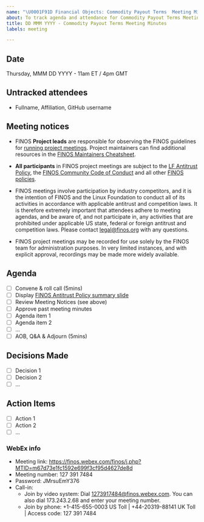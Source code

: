 ```yaml
---
name: "\U0001F91D Financial Objects: Commodity Payout Terms  Meeting Minutes"
about: To track agenda and attendance for Commodity Payout Terms Meetings
title: DD MMM YYYY - Commodity Payout Terms Meeting Minutes
labels: meeting

---
```


## Date
Thursday, MMM DD YYYY - 11am ET / 4pm GMT

## Untracked attendees
- Fullname, Affiliation, GitHub username

## Meeting notices
- FINOS **Project leads** are responsible for observing the FINOS guidelines for [running project meetings](https://github.com/finos/community/blob/master/governance/Meeting-Procedures.md#run-the-meeting). Project maintainers can find additional resources in the [FINOS Maintainers Cheatsheet](https://odp.finos.org/docs/finos-maintainers-cheatsheet/).

- **All participants** in FINOS project meetings are subject to the [LF Antitrust Policy](https://www.linuxfoundation.org/antitrust-policy/), the [FINOS Community Code of Conduct](https://github.com/finos/community/blob/master/governance/Code-of-Conduct.md) and all other [FINOS policies](https://github.com/finos/community/tree/master/governance#policies). 

- FINOS meetings involve participation by industry competitors, and it is the intention of FINOS and the Linux Foundation to conduct all of its activities in accordance with applicable antitrust and competition laws. It is therefore extremely important that attendees adhere to meeting agendas, and be aware of, and not participate in, any activities that are prohibited under applicable US state, federal or foreign antitrust and competition laws. Please contact legal@finos.org with any questions.

- FINOS project meetings may be recorded for use solely by the FINOS team for administration purposes. In very limited instances, and with explicit approval, recordings may be made more widely available.

## Agenda
- [ ] Convene & roll call (5mins)
- [ ] Display [FINOS Antitrust Policy summary slide](https://github.com/finos/community/blob/master/governance/Compliance-Slides/Antitrust-Compliance-Slide.pdf) 
- [ ] Review Meeting Notices (see above)
- [ ] Approve past meeting minutes
- [ ] Agenda item 1
- [ ] Agenda item 2
- [ ] ...
- [ ] AOB, Q&A & Adjourn (5mins)

## Decisions Made
- [ ] Decision 1
- [ ] Decision 2
- [ ] ...

## Action Items
- [ ] Action 1
- [ ] Action 2
- [ ] ...

### WebEx info
- Meeting link: https://finos.webex.com/finos/j.php?MTID=m67d73e1fc1592e699f3cf95d4627de8d
- Meeting number: 127 391 7484
- Password: JMrsuEmY376
- Call-in: 
    - Join by video system: Dial 1273917484@finos.webex.com. You can also dial 173.243.2.68 and enter your meeting number. 
    - Join by phone: +1-415-655-0003 US Toll | +44-20319-88141 UK Toll | Access code: 127 391 7484
